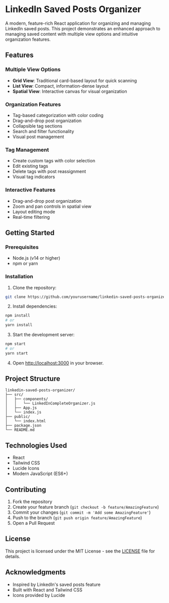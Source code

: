 # LinkedIn Saved Posts Organizer

A modern, feature-rich React application for organizing and managing LinkedIn saved posts. This project demonstrates an enhanced approach to managing saved content with multiple view options and intuitive organization features.

## Features

### Multiple View Options
- **Grid View**: Traditional card-based layout for quick scanning
- **List View**: Compact, information-dense layout
- **Spatial View**: Interactive canvas for visual organization

### Organization Features
- Tag-based categorization with color coding
- Drag-and-drop post organization
- Collapsible tag sections
- Search and filter functionality
- Visual post management

### Tag Management
- Create custom tags with color selection
- Edit existing tags
- Delete tags with post reassignment
- Visual tag indicators

### Interactive Features
- Drag-and-drop post organization
- Zoom and pan controls in spatial view
- Layout editing mode
- Real-time filtering

## Getting Started

### Prerequisites
- Node.js (v14 or higher)
- npm or yarn

### Installation

1. Clone the repository:
```bash
git clone https://github.com/yourusername/linkedin-saved-posts-organizer.git
```

2. Install dependencies:
```bash
npm install
# or
yarn install
```

3. Start the development server:
```bash
npm start
# or
yarn start
```

4. Open [http://localhost:3000](http://localhost:3000) in your browser.

## Project Structure

```
linkedin-saved-posts-organizer/
├── src/
│   ├── components/
│   │   └── LinkedInCompleteOrganizer.js
│   ├── App.js
│   └── index.js
├── public/
│   └── index.html
├── package.json
└── README.md
```

## Technologies Used

- React
- Tailwind CSS
- Lucide Icons
- Modern JavaScript (ES6+)

## Contributing

1. Fork the repository
2. Create your feature branch (`git checkout -b feature/AmazingFeature`)
3. Commit your changes (`git commit -m 'Add some AmazingFeature'`)
4. Push to the branch (`git push origin feature/AmazingFeature`)
5. Open a Pull Request

## License

This project is licensed under the MIT License - see the [LICENSE](LICENSE) file for details.

## Acknowledgments

- Inspired by LinkedIn's saved posts feature
- Built with React and Tailwind CSS
- Icons provided by Lucide 